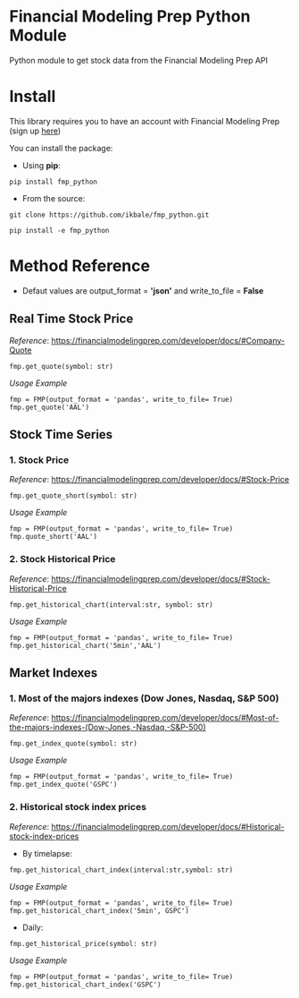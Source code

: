 # Financial Modeling Prep Python Module

Python module to get stock data from the Financial Modeling Prep API

# Install
This library requires you to have an account with Financial Modeling Prep (sign up [here](https://financialmodelingprep.com/))

You can install the package:
- Using **pip**:
```
pip install fmp_python
```
- From the source:
```
git clone https://github.com/ikbale/fmp_python.git

pip install -e fmp_python
```
# Method Reference
- Defaut values are output_format = **'json'** and write_to_file = **False** 
## Real Time Stock Price
*Reference*: https://financialmodelingprep.com/developer/docs/#Company-Quote
```
fmp.get_quote(symbol: str)
```
*Usage Example*
```
fmp = FMP(output_format = 'pandas', write_to_file= True)
fmp.get_quote('AAL')
```
## Stock Time Series
### 1. Stock Price
*Reference*: https://financialmodelingprep.com/developer/docs/#Stock-Price
```
fmp.get_quote_short(symbol: str)
```
*Usage Example*
```
fmp = FMP(output_format = 'pandas', write_to_file= True)
fmp.quote_short('AAL')
```
### 2. Stock Historical Price
*Reference*: https://financialmodelingprep.com/developer/docs/#Stock-Historical-Price
```
fmp.get_historical_chart(interval:str, symbol: str)
```
*Usage Example*
```
fmp = FMP(output_format = 'pandas', write_to_file= True)
fmp.get_historical_chart('5min','AAL')
```
## Market Indexes
### 1. Most of the majors indexes (Dow Jones, Nasdaq, S&P 500)
*Reference*: https://financialmodelingprep.com/developer/docs/#Most-of-the-majors-indexes-(Dow-Jones,-Nasdaq,-S&P-500) 
```
fmp.get_index_quote(symbol: str)
```
*Usage Example*
```
fmp = FMP(output_format = 'pandas', write_to_file= True)
fmp.get_index_quote('GSPC')
```
### 2. Historical stock index prices
*Reference*: https://financialmodelingprep.com/developer/docs/#Historical-stock-index-prices

- By timelapse:
```
fmp.get_historical_chart_index(interval:str,symbol: str)
```
*Usage Example*
```
fmp = FMP(output_format = 'pandas', write_to_file= True)
fmp.get_historical_chart_index('5min', GSPC')
```
- Daily:
```
fmp.get_historical_price(symbol: str)
```
*Usage Example*
```
fmp = FMP(output_format = 'pandas', write_to_file= True)
fmp.get_historical_chart_index('GSPC')
```